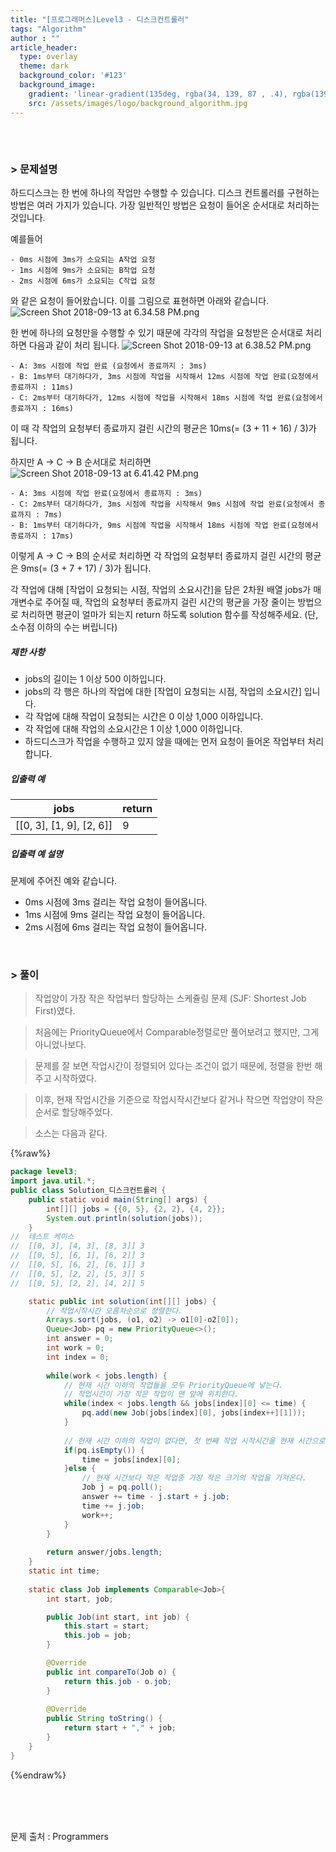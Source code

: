 ```yaml
---
title: "[프로그래머스]Level3 - 디스크컨트롤러"
tags: "Algorithm"
author : ""
article_header:
  type: overlay
  theme: dark
  background_color: '#123'
  background_image:
    gradient: 'linear-gradient(135deg, rgba(34, 139, 87 , .4), rgba(139, 34, 139, .4))'
    src: /assets/images/logo/background_algorithm.jpg
---
```






###### <br/>

### > 문제설명

하드디스크는 한 번에 하나의 작업만 수행할 수 있습니다. 디스크 컨트롤러를 구현하는 방법은 여러 가지가 있습니다. 가장 일반적인 방법은 요청이 들어온 순서대로 처리하는 것입니다.

예를들어

```
- 0ms 시점에 3ms가 소요되는 A작업 요청
- 1ms 시점에 9ms가 소요되는 B작업 요청
- 2ms 시점에 6ms가 소요되는 C작업 요청
```

와 같은 요청이 들어왔습니다. 이를 그림으로 표현하면 아래와 같습니다.
![Screen Shot 2018-09-13 at 6.34.58 PM.png](https://grepp-programmers.s3.amazonaws.com/files/production/b68eb5cec6/38dc6a53-2d21-4c72-90ac-f059729c51d5.png)

한 번에 하나의 요청만을 수행할 수 있기 때문에 각각의 작업을 요청받은 순서대로 처리하면 다음과 같이 처리 됩니다.
![Screen Shot 2018-09-13 at 6.38.52 PM.png](https://grepp-programmers.s3.amazonaws.com/files/production/5e677b4646/90b91fde-cac4-42c1-98b8-8f8431c52dcf.png)

```
- A: 3ms 시점에 작업 완료 (요청에서 종료까지 : 3ms)
- B: 1ms부터 대기하다가, 3ms 시점에 작업을 시작해서 12ms 시점에 작업 완료(요청에서 종료까지 : 11ms)
- C: 2ms부터 대기하다가, 12ms 시점에 작업을 시작해서 18ms 시점에 작업 완료(요청에서 종료까지 : 16ms)
```

이 때 각 작업의 요청부터 종료까지 걸린 시간의 평균은 10ms(= (3 + 11 + 16) / 3)가 됩니다.

하지만 A → C → B 순서대로 처리하면
![Screen Shot 2018-09-13 at 6.41.42 PM.png](https://grepp-programmers.s3.amazonaws.com/files/production/9eb7c5a6f1/a6cff04d-86bb-4b5b-98bf-6359158940ac.png)

```
- A: 3ms 시점에 작업 완료(요청에서 종료까지 : 3ms)
- C: 2ms부터 대기하다가, 3ms 시점에 작업을 시작해서 9ms 시점에 작업 완료(요청에서 종료까지 : 7ms)
- B: 1ms부터 대기하다가, 9ms 시점에 작업을 시작해서 18ms 시점에 작업 완료(요청에서 종료까지 : 17ms)
```

이렇게 A → C → B의 순서로 처리하면 각 작업의 요청부터 종료까지 걸린 시간의 평균은 9ms(= (3 + 7 + 17) / 3)가 됩니다.

각 작업에 대해 [작업이 요청되는 시점, 작업의 소요시간]을 담은 2차원 배열 jobs가 매개변수로 주어질 때, 작업의 요청부터 종료까지 걸린 시간의 평균을 가장 줄이는 방법으로 처리하면 평균이 얼마가 되는지 return 하도록 solution 함수를 작성해주세요. (단, 소수점 이하의 수는 버립니다)

##### 제한 사항

- jobs의 길이는 1 이상 500 이하입니다.
- jobs의 각 행은 하나의 작업에 대한 [작업이 요청되는 시점, 작업의 소요시간] 입니다.
- 각 작업에 대해 작업이 요청되는 시간은 0 이상 1,000 이하입니다.
- 각 작업에 대해 작업의 소요시간은 1 이상 1,000 이하입니다.
- 하드디스크가 작업을 수행하고 있지 않을 때에는 먼저 요청이 들어온 작업부터 처리합니다.

##### 입출력 예

| jobs                     | return |
| ------------------------ | ------ |
| [[0, 3], [1, 9], [2, 6]] | 9      |

##### 입출력 예 설명

문제에 주어진 예와 같습니다.

- 0ms 시점에 3ms 걸리는 작업 요청이 들어옵니다.
- 1ms 시점에 9ms 걸리는 작업 요청이 들어옵니다.
- 2ms 시점에 6ms 걸리는 작업 요청이 들어옵니다.

<br>



### > 풀이

> 작업양이 가장 작은 작업부터 할당하는 스케쥴링 문제 (SJF: Shortest Job First)였다.

>  처음에는 PriorityQueue에서 Comparable정렬로만 풀어보려고 했지만, 그게 아니었나보다.

>  문제를 잘 보면 작업시간이 정렬되어 있다는 조건이 없기 때문에, 정렬을 한번 해주고 시작하였다.

>  이후, 현재 작업시간을 기준으로 작업시작시간보다 같거나 작으면 작업양이 작은 순서로 할당해주었다.

> 소스는 다음과 같다.

{%raw%}

~~~java
package level3;
import java.util.*;
public class Solution_디스크컨트롤러 {
	public static void main(String[] args) {
		int[][] jobs = {{0, 5}, {2, 2}, {4, 2}};
		System.out.println(solution(jobs));
	}
//  테스트 케이스
//	[[0, 3], [4, 3], [8, 3]] 3
//	[[0, 5], [6, 1], [6, 2]] 3
//	[[0, 5], [6, 2], [6, 1]] 3
//	[[0, 5], [2, 2], [5, 3]] 5
//	[[0, 5], [2, 2], [4, 2]] 5

	static public int solution(int[][] jobs) {
		// 작업시작시간 오름차순으로 정렬한다.
		Arrays.sort(jobs, (o1, o2) -> o1[0]-o2[0]);
		Queue<Job> pq = new PriorityQueue<>();
		int answer = 0;
		int work = 0;
		int index = 0;
		
		while(work < jobs.length) {
			// 현재 시간 이하의 작업들을 모두 PriorityQueue에 넣는다.
			// 작업시간이 가장 작은 작업이 맨 앞에 위치한다.
			while(index < jobs.length && jobs[index][0] <= time) {	
				pq.add(new Job(jobs[index][0], jobs[index++][1]));
			}
			
			// 현재 시간 이하의 작업이 없다면, 첫 번째 작업 시작시간을 현재 시간으로 시작.
			if(pq.isEmpty()) {
				time = jobs[index][0];
			}else {
				// 현재 시간보다 작은 작업중 가장 작은 크기의 작업을 가져온다.
				Job j = pq.poll();
				answer += time - j.start + j.job;
				time += j.job;
				work++;
			}
		}
		
        return answer/jobs.length;
    }
	static int time;
	
	static class Job implements Comparable<Job>{
		int start, job;

		public Job(int start, int job) {
			this.start = start;
			this.job = job;
		}

		@Override
		public int compareTo(Job o) {
			return this.job - o.job;
		}
		
		@Override
		public String toString() {
			return start + "," + job;
		}
	}
}
~~~

{%endraw%}

<br/>

<br/>

<br/>

문제 출처 : Programmers

<br/>

<br/>

<br/>